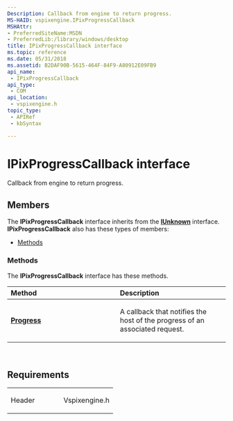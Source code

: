 ```yaml
---
Description: Callback from engine to return progress.
MS-HAID: vspixengine.IPixProgressCallback
MSHAttr:
- PreferredSiteName:MSDN
- PreferredLib:/library/windows/desktop
title: IPixProgressCallback interface
ms.topic: reference
ms.date: 05/31/2018
ms.assetid: B2DAF90B-5615-464F-84F9-A80912E09FB9
api_name: 
 - IPixProgressCallback
api_type: 
 - COM
api_location: 
 - vspixengine.h
topic_type: 
 - APIRef
 - kbSyntax

---
```


# <span id="vspixengine.ipixprogresscallback"></span>IPixProgressCallback interface

Callback from engine to return progress.

## Members

The **IPixProgressCallback** interface inherits from the [**IUnknown**](/windows/desktop/api/unknwn/nn-unknwn-iunknown) interface. **IPixProgressCallback** also has these types of members:

-   [Methods](#methods)

### <span id="methods"></span>Methods

The **IPixProgressCallback** interface has these methods.

<table><colgroup><col style="width: 50%" /><col style="width: 50%" /></colgroup><thead><tr class="header"><th style="text-align: left;">Method</th><th style="text-align: left;">Description</th></tr></thead><tbody><tr class="odd"><td style="text-align: left;"><a href="/windows/desktop/direct3dtools/ipixprogresscallback-progress-dword-dword"><strong>Progress</strong></a></td><td style="text-align: left;"><p>A callback that notifies the host of the progress of an associated request.</p></td></tr></tbody></table>

 

## Requirements

<table><colgroup><col style="width: 50%" /><col style="width: 50%" /></colgroup><tbody><tr class="odd"><td><p>Header</p></td><td>Vspixengine.h</td></tr></tbody></table>

 

 